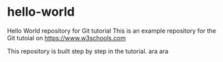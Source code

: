 # hello-world
Hello World repository for Git tutorial
This is an example repository for the Git tutoial on https://www.w3schools.com

This repository is built step by step in the tutorial.
ara ara